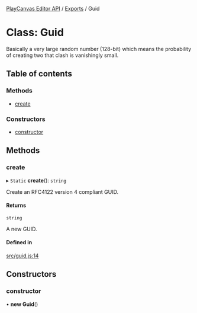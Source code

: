 [PlayCanvas Editor API](../README.md) / [Exports](../modules.md) / Guid

# Class: Guid

Basically a very large random number (128-bit) which means the
probability of creating two that clash is vanishingly small.

## Table of contents

### Methods

- [create](Guid.md#create)

### Constructors

- [constructor](Guid.md#constructor)

## Methods

### create

▸ `Static` **create**(): `string`

Create an RFC4122 version 4 compliant GUID.

#### Returns

`string`

A new GUID.

#### Defined in

[src/guid.js:14](https://github.com/playcanvas/editor-api/blob/b3fdbb7/src/guid.js#L14)

## Constructors

### constructor

• **new Guid**()
